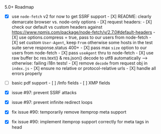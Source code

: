 5.0+ Roadmap

- [X] use `node-fetch` v2 for now to get SSRF support
      - [X] README: clearly demarcate browser vs. node-only options
      - [X] request headers:
            - [X] check our default vs custom headers against
            https://www.npmjs.com/package/node-fetch/v/2.7.0#default-headers
            - [X] use options.compress = true, pass to our users from node-fetch
            - [X] set custom `User-Agent`, keep `From` otherwise some hosts in the test suite serve response.status 400+
      - [X] pass max `size` option to our users from node-fetch
      - [X] pass `useAgent` thru to node-fetch
      - [X] use raw buffer bc res.text() & res.json() decode to utf8 automatically --> otherwise: failing i18n tests!
      - [X] remove `decode` from request obj in `index.js`
      - [X] ensure no relative or protocol-relative urls
      - [X] handle all errors properly

- [ ] basic pdf support
      - [ ] /Info fields
      - [ ] XMP fields

- [X] issue #97: prevent SSRF attacks
- [X] issue #97: prevent infinite redirect loops
- [X] fix issue #90: temporarily remove itemprop meta support
- [X] fix issue #90: implement itemprop support correctly for meta tags in head


